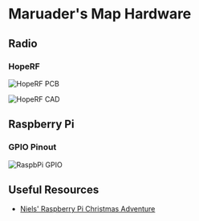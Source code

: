 # Maruader's Map Hardware

## Radio

### HopeRF 

![HopeRF PCB](https://raw.githubusercontent.com/njoubert/MaraudersMap/master/hardware/images/HopeRF-RFM95W-pcb.png)

![HopeRF CAD](https://raw.githubusercontent.com/njoubert/MaraudersMap/master/hardware/images/HopeRF-RFM95W-cad.png)


## Raspberry Pi

### GPIO Pinout

![RaspbPi GPIO](https://raw.githubusercontent.com/njoubert/MaraudersMap/master/hardware/images/Raspberry-Pi-GPIO-Layout-Model-B-Plus-small.png)

## Useful Resources 

- [Niels' Raspberry Pi Christmas Adventure](https://github.com/njoubert/RaspberryPiChristmasCodingAdventure)
